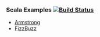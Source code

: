 ### Scala Examples [![Build Status](https://travis-ci.org/mguilherme/scala-examples.svg?branch=master)](https://travis-ci.org/mguilherme/scala-examples)

* [Armstrong](armstrong)
* [FizzBuzz](fizz-buzz)